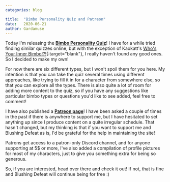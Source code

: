 ```yaml
---
categories: blog

title:  "Bimbo Personality Quiz and Patreon"
date:   2020-06-21
author: Gardamuse
---
```


Today I'm releasing the [**Bimbo Personality Quiz**](/play/bimbo-personality-quiz)! I have for a while tried finding similar quizzes online, but with the exception of Kaokatt's [Who's Your Inner Bimbo!?!](https://www.deviantart.com/kaokatt/art/QUIZ-WHO-S-YOUR-INNER-BIMBO-637238920){:target="blank"}, I really haven't found any good ones. So I decided to make my own!

For now there are six different types, but I won't spoil them for you here. My intention is that you can take the quiz several times using different approaches, like trying to fill it in for a character from somewhere else, so that you can explore all the types. There is also quite a lot of room for adding more content to the quiz, so if you have any suggestions like particular bimbo types or questions you'd like to see added, feel free to comment!

I have also published a [**Patreon page**](https://www.patreon.com/gardamuse)! I have been asked a couple of times in the past if there is anywhere to support me, but I have hesitated to set anything up since I produce content on a quite irregular schedule. That hasn't changed, but my thinking is that if you want to support me and Blushing Defeat as is, I'd be grateful for the help in maintaining the site!

Patrons get access to a patron-only Discord channel, and for anyone supporting at 5$ or more, I've also added a compilation of profile pictures for most of my characters, just to give you something extra for being so generous.

So, if you are interested, head over there and check it out! If not, that is fine and Blushing Defeat will continue being for free :)
